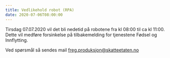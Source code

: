 ```yaml
---
title: Vedlikehold robot (RPA)
date: 2020-07-06T08:00:00
---
```

Tirsdag 07.07.2020 vil det bli nedetid på robotene fra kl 08:00 til ca kl 11:00. Dette vil medføre forsinkelse på tilbakemelding for tjenestene Fødsel og Innflytting.
 
Ved spørsmål så sendes mail freg.produksjon@skatteetaten.no
